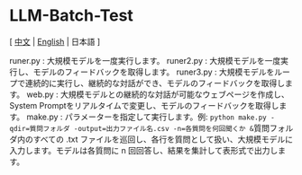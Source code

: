 # LLM-Batch-Test
[ [中文](https://github.com/reuAC/LLM-Batch-Test/blob/reuAC/README_JP.md) | [English](https://github.com/reuAC/LLM-Batch-Test/blob/reuAC/README_EN.md) | 日本語 ]

runer.py    : 大規模モデルを一度実行します。
runer2.py   : 大規模モデルを一度実行し、モデルのフィードバックを取得します。
runer3.py   : 大規模モデルをループで連続的に実行し、継続的な対話ができ、モデルのフィードバックを取得します。
web.py  : 大規模モデルとの継続的な対話が可能なウェブページを作成し、System Promptをリアルタイムで変更し、モデルのフィードバックを取得します。
make.py : パラメーターを指定して実行します。例: `python make.py -qdir=質問フォルダ -output=出力ファイル名.csv -n=各質問を何回聞くか &`質問フォルダ内のすべての .txt ファイルを巡回し、各行を質問として扱い、大規模モデルに入力します。モデルは各質問に n 回回答し、結果を集計して表形式で出力します。